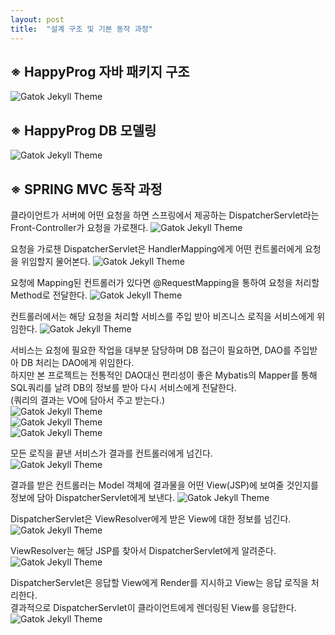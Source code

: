 ```yaml
---
layout: post
title:  "설계 구조 및 기본 동작 과정"
---
```

## ※ HappyProg 자바 패키지 구조

 ![Gatok Jekyll Theme]({{site.baseurl}}/images/class.png)


## ※ HappyProg DB 모델링

 ![Gatok Jekyll Theme]({{site.baseurl}}/images/db2.PNG)
 
## ※ SPRING MVC 동작 과정
 클라이언트가 서버에 어떤 요청을 하면 스프링에서 제공하는 DispatcherServlet라는 Front-Controller가 요청을 가로챈다. 
 ![Gatok Jekyll Theme]({{site.baseurl}}/images/1-1.PNG)
 
 요청을 가로챈 DispatcherServlet은 HandlerMapping에게 어떤 컨트롤러에게 요청을 위임할지 물어본다.
 ![Gatok Jekyll Theme]({{site.baseurl}}/images/1-2.PNG)

 요청에 Mapping된 컨트롤러가 있다면 @RequestMapping을 통하여 요청을 처리할 Method로 전달한다.
 ![Gatok Jekyll Theme]({{site.baseurl}}/images/1-3.PNG)
 
 컨트롤러에서는 해당 요청을 처리할 서비스를 주입 받아 비즈니스 로직을 서비스에게 위임한다.
 ![Gatok Jekyll Theme]({{site.baseurl}}/images/1-4.PNG)
 
 서비스는 요청에 필요한 작업을 대부분 담당하며 DB 접근이 필요하면, DAO를 주입받아 DB 처리는 DAO에게 위임한다.<br>
 하지만 본 프로젝트는 전통적인 DAO대신 편리성이 좋은 Mybatis의 Mapper를 통해 SQL쿼리를 날려 DB의 정보를 받아 다시 서비스에게 전달한다.<br>
 (쿼리의 결과는 VO에 담아서 주고 받는다.)<br>
 ![Gatok Jekyll Theme]({{site.baseurl}}/images/1-5.PNG)<br>
 ![Gatok Jekyll Theme]({{site.baseurl}}/images/1-6.PNG)<br>
 ![Gatok Jekyll Theme]({{site.baseurl}}/images/1-7.PNG)
 
 모든 로직을 끝낸 서비스가 결과를 컨트롤러에게 넘긴다.<br>
 ![Gatok Jekyll Theme]({{site.baseurl}}/images/1-9.PNG)
  
 결과를 받은 컨트롤러는 Model 객체에 결과물을 어떤 View(JSP)에 보여줄 것인지를 정보에 담아 DispatcherServlet에게 보낸다.
 ![Gatok Jekyll Theme]({{site.baseurl}}/images/1-8.PNG)
 
 DispatcherServlet은 ViewResolver에게 받은 View에 대한 정보를 넘긴다.
 ![Gatok Jekyll Theme]({{site.baseurl}}/images/1-10.PNG)
 
 ViewResolver는 해당 JSP를 찾아서 DispatcherServlet에게 알려준다.
 ![Gatok Jekyll Theme]({{site.baseurl}}/images/1-11.PNG)
 
 DispatcherServlet은 응답할 View에게 Render를 지시하고 View는 응답 로직을 처리한다.<br>
 결과적으로 DispatcherServlet이 클라이언트에게 렌더링된 View를 응답한다.<br>
 ![Gatok Jekyll Theme]({{site.baseurl}}/images/1-12.PNG)
 
